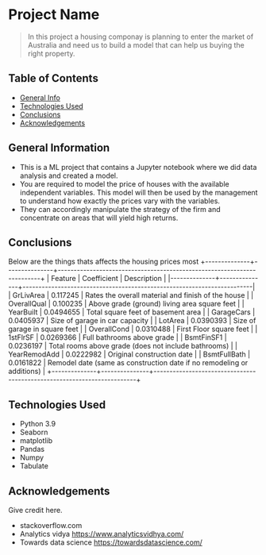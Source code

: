 # Project Name
> In this project a housing componay is planning to enter the market of Australia and need us to build a model that can help us buying the right property.


## Table of Contents
* [General Info](#general-information)
* [Technologies Used](#technologies-used)
* [Conclusions](#conclusions)
* [Acknowledgements](#acknowledgements)

## General Information
- This is a ML project that contains a Jupyter notebook where we did data analysis and created a model.
- You are required to model the price of houses with the available independent variables. This model will then be used by the management to understand how exactly the prices vary with the variables.
- They can accordingly manipulate the strategy of the firm and concentrate on areas that will yield high returns.



## Conclusions
Below are the things thats affects the housing prices most
+--------------+---------------+------------------------------------------------------------------------+
| Feature      |   Coefficient | Description                                                            |
|--------------+---------------+------------------------------------------------------------------------|
| GrLivArea    |     0.117245  | Rates the overall material and finish of the house                     |
| OverallQual  |     0.100235  | Above grade (ground) living area square feet                           |
| YearBuilt    |     0.0494655 | Total square feet of basement area                                     |
| GarageCars   |     0.0405937 | Size of garage in car capacity                                         |
| LotArea      |     0.0390393 | Size of garage in square feet                                          |
| OverallCond  |     0.0310488 | First Floor square feet                                                |
| 1stFlrSF     |     0.0269366 | Full bathrooms above grade                                             |
| BsmtFinSF1   |     0.0236197 | Total rooms above grade (does not include bathrooms)                   |
| YearRemodAdd |     0.0222982 | Original construction date                                             |
| BsmtFullBath |     0.0161822 | Remodel date (same as construction date if no remodeling or additions) |
+--------------+---------------+------------------------------------------------------------------------+



## Technologies Used
- Python 3.9
- Seaborn
- matplotlib
- Pandas
- Numpy
- Tabulate



## Acknowledgements
Give credit here.
- stackoverflow.com
- Analytics vidya https://www.analyticsvidhya.com/
- Towards data science https://towardsdatascience.com/
